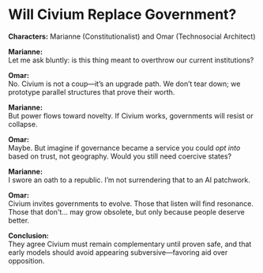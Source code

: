 # Will Civium Replace Government?

**Characters:** Marianne (Constitutionalist) and Omar (Technosocial Architect)

**Marianne:**  
Let me ask bluntly: is this thing meant to overthrow our current institutions?

**Omar:**  
No. Civium is not a coup—it’s an upgrade path. We don’t tear down; we prototype parallel structures that prove their worth.

**Marianne:**  
But power flows toward novelty. If Civium works, governments will resist or collapse.

**Omar:**  
Maybe. But imagine if governance became a service you could *opt into* based on trust, not geography. Would you still need coercive states?

**Marianne:**  
I swore an oath to a republic. I’m not surrendering that to an AI patchwork.

**Omar:**  
Civium invites governments to evolve. Those that listen will find resonance. Those that don't… may grow obsolete, but only because people deserve better.

**Conclusion:**  
They agree Civium must remain complementary until proven safe, and that early models should avoid appearing subversive—favoring aid over opposition.
